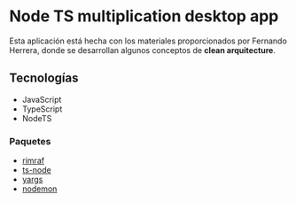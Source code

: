 # Node TS multiplication desktop app

Esta aplicación está hecha con los materiales proporcionados por
Fernando Herrera, donde se desarrollan algunos conceptos de
**clean arquitecture**.

## Tecnologías

- JavaScript
- TypeScript
- NodeTS

### Paquetes

- [rimraf](https://www.npmjs.com/package/rimraf)
- [ts-node](https://www.npmjs.com/package/ts-node)
- [yargs](https://www.npmjs.com/package/yargs)
- [nodemon](https://www.npmjs.com/package/nodemon)
